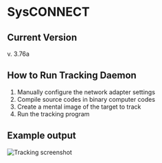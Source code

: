 SysCONNECT
==========
## Current Version
v. 3.76a

## How to Run Tracking Daemon

1. Manually configure the network adapter settings
2. Compile source codes in binary computer codes  
3. Create a mental image of the target to track
4. Run the tracking program

## Example output

![Tracking screenshot](https://raw2.github.com/John2496/SysCONNECT/master/images/how-to-track.jpg)

